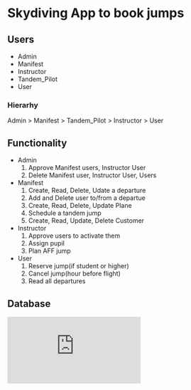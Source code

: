 # Skydiving App to book jumps
## Users
* Admin
* Manifest
* Instructor
* Tandem_Pilot
* User
### Hierarhy
Admin > Manifest > Tandem_Pilot > Instructor > User
## Functionality
* Admin
  1. Approve Manifest users, Instructor User
  2. Delete Manifest user, Instructor User, Users
* Manifest
  1. Create, Read, Delete, Udate  a departure
  2. Add and Delete user to/from a departue
  3. Create, Read, Delete, Update Plane
  4. Schedule a tandem jump
  5. Create, Read, Update, Delete Customer
* Instructor
  1. Approve users to activate them
  2. Assign pupil
  3. Plan AFF jump
* User
  1. Reserve jump(if student or higher)
  2. Cancel jump(hour before flight)
  3. Read all departures
## Database

![Alt text](https://github.com/kubamale/Sydiving/files/13047969/README.md)
